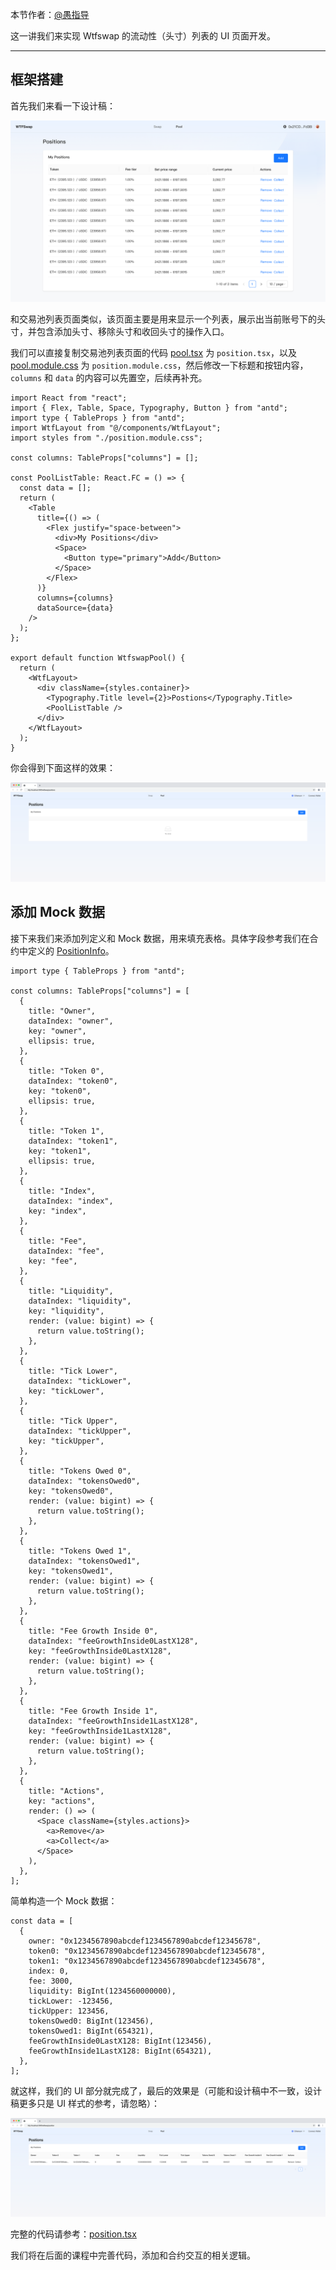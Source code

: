 本节作者：[@愚指导](https://x.com/yudao1024)

这一讲我们来实现 Wtfswap 的流动性（头寸）列表的 UI 页面开发。

---

## 框架搭建

首先我们来看一下设计稿：

![pool](./img/position.png)

和交易池列表页面类似，该页面主要是用来显示一个列表，展示出当前账号下的头寸，并包含添加头寸、移除头寸和收回头寸的操作入口。

我们可以直接复制交易池列表页面的代码 [pool.tsx](../P205_PoolListUI/code/pool.tsx) 为 `position.tsx`，以及 [pool.module.css](../P205_PoolListUI/code/pool.tsx) 为 `position.module.css`，然后修改一下标题和按钮内容，`columns` 和 `data` 的内容可以先置空，后续再补充。

```tsx
import React from "react";
import { Flex, Table, Space, Typography, Button } from "antd";
import type { TableProps } from "antd";
import WtfLayout from "@/components/WtfLayout";
import styles from "./position.module.css";

const columns: TableProps["columns"] = [];

const PoolListTable: React.FC = () => {
  const data = [];
  return (
    <Table
      title={() => (
        <Flex justify="space-between">
          <div>My Positions</div>
          <Space>
            <Button type="primary">Add</Button>
          </Space>
        </Flex>
      )}
      columns={columns}
      dataSource={data}
    />
  );
};

export default function WtfswapPool() {
  return (
    <WtfLayout>
      <div className={styles.container}>
        <Typography.Title level={2}>Postions</Typography.Title>
        <PoolListTable />
      </div>
    </WtfLayout>
  );
}
```

你会得到下面这样的效果：

![position table](./img/position-1.png)

## 添加 Mock 数据

接下来我们来添加列定义和 Mock 数据，用来填充表格。具体字段参考我们在合约中定义的 [PositionInfo](../demo-contract/contracts/wtfswap/interfaces/IPositionManager.sol)。

```tsx
import type { TableProps } from "antd";

const columns: TableProps["columns"] = [
  {
    title: "Owner",
    dataIndex: "owner",
    key: "owner",
    ellipsis: true,
  },
  {
    title: "Token 0",
    dataIndex: "token0",
    key: "token0",
    ellipsis: true,
  },
  {
    title: "Token 1",
    dataIndex: "token1",
    key: "token1",
    ellipsis: true,
  },
  {
    title: "Index",
    dataIndex: "index",
    key: "index",
  },
  {
    title: "Fee",
    dataIndex: "fee",
    key: "fee",
  },
  {
    title: "Liquidity",
    dataIndex: "liquidity",
    key: "liquidity",
    render: (value: bigint) => {
      return value.toString();
    },
  },
  {
    title: "Tick Lower",
    dataIndex: "tickLower",
    key: "tickLower",
  },
  {
    title: "Tick Upper",
    dataIndex: "tickUpper",
    key: "tickUpper",
  },
  {
    title: "Tokens Owed 0",
    dataIndex: "tokensOwed0",
    key: "tokensOwed0",
    render: (value: bigint) => {
      return value.toString();
    },
  },
  {
    title: "Tokens Owed 1",
    dataIndex: "tokensOwed1",
    key: "tokensOwed1",
    render: (value: bigint) => {
      return value.toString();
    },
  },
  {
    title: "Fee Growth Inside 0",
    dataIndex: "feeGrowthInside0LastX128",
    key: "feeGrowthInside0LastX128",
    render: (value: bigint) => {
      return value.toString();
    },
  },
  {
    title: "Fee Growth Inside 1",
    dataIndex: "feeGrowthInside1LastX128",
    key: "feeGrowthInside1LastX128",
    render: (value: bigint) => {
      return value.toString();
    },
  },
  {
    title: "Actions",
    key: "actions",
    render: () => (
      <Space className={styles.actions}>
        <a>Remove</a>
        <a>Collect</a>
      </Space>
    ),
  },
];
```

简单构造一个 Mock 数据：

```tsx
const data = [
  {
    owner: "0x1234567890abcdef1234567890abcdef12345678",
    token0: "0x1234567890abcdef1234567890abcdef12345678",
    token1: "0x1234567890abcdef1234567890abcdef12345678",
    index: 0,
    fee: 3000,
    liquidity: BigInt(1234560000000),
    tickLower: -123456,
    tickUpper: 123456,
    tokensOwed0: BigInt(123456),
    tokensOwed1: BigInt(654321),
    feeGrowthInside0LastX128: BigInt(123456),
    feeGrowthInside1LastX128: BigInt(654321),
  },
];
```

就这样，我们的 UI 部分就完成了，最后的效果是（可能和设计稿中不一致，设计稿更多只是 UI 样式的参考，请忽略）：

![position table 2](./img/position-2.png)

完整的代码请参考：[position.tsx](./code/position.tsx)

我们将在后面的课程中完善代码，添加和合约交互的相关逻辑。
